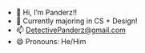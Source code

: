 - 👋 Hi, I’m Panderz!!
- 🌱 Currently majoring in CS + Design!
- 📫 DetectivePanderz@gmail.com
- 😄 Pronouns: He/Him

<!---
Panderz12/Panderz12 is a ✨ special ✨ repository because its `README.md` (this file) appears on your GitHub profile.
You can click the Preview link to take a look at your changes.
--->
